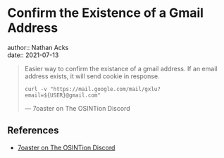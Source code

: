 # Confirm the Existence of a Gmail Address

author:: Nathan Acks  
date:: 2021-07-13

> Easier way to confirm the existance of a gmail address. If an email address exists, it will send cookie in response.
> 
> `curl -v "https://mail.google.com/mail/gxlu?email=${USER}@gmail.com"`
> 
> — 7oaster on The OSINTion Discord

## References

* [7oaster on The OSINTion Discord](https://discord.com/channels/713982578692194389/756722804535066626/858536063769509889)
